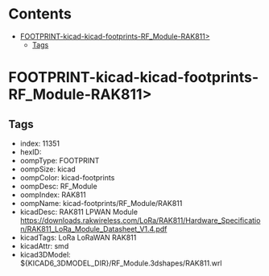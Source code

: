 



Contents
========

* [FOOTPRINT-kicad-kicad-footprints-RF_Module-RAK811>](#footprint-kicad-kicad-footprints-rf_module-rak811)
	* [Tags](#tags)

# FOOTPRINT-kicad-kicad-footprints-RF_Module-RAK811>

## Tags

- index: 11351
- hexID: 
- oompType: FOOTPRINT
- oompSize: kicad
- oompColor: kicad-footprints
- oompDesc: RF_Module
- oompIndex: RAK811
- oompName: kicad-footprints/RF_Module/RAK811
- kicadDesc: RAK811 LPWAN Module https://downloads.rakwireless.com/LoRa/RAK811/Hardware_Specification/RAK811_LoRa_Module_Datasheet_V1.4.pdf
- kicadTags: LoRa LoRaWAN RAK811
- kicadAttr: smd
- kicad3DModel: ${KICAD6_3DMODEL_DIR}/RF_Module.3dshapes/RAK811.wrl
